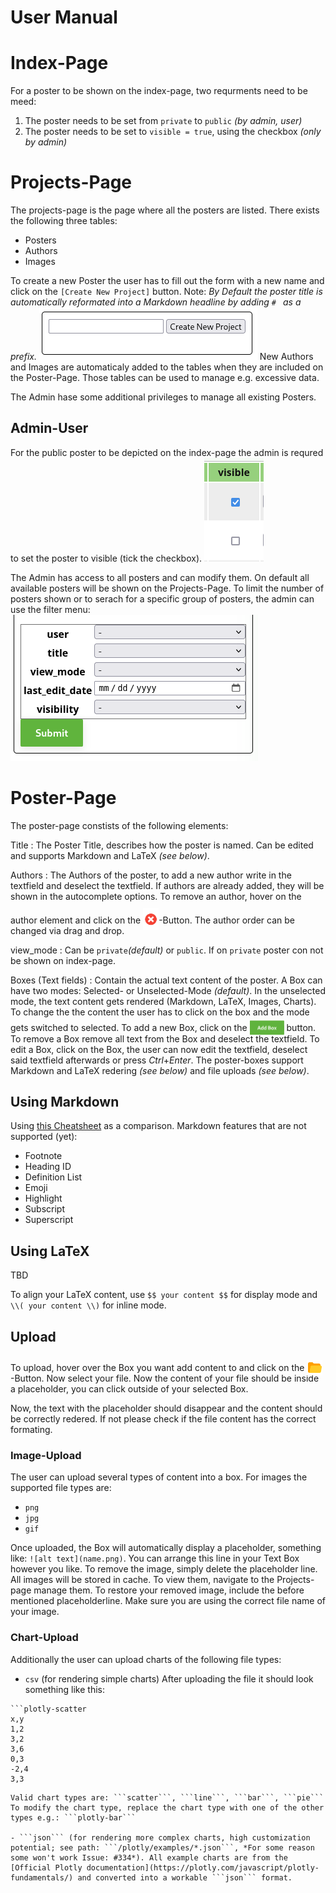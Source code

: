# User Manual

# Index-Page
For a poster to be shown on the index-page, two requrments need to be meed:
1. The poster needs to be set from ```private``` to ```public``` *(by admin, user)*
2. The poster needs to be set to ```visible = true```, using the checkbox *(only by admin)*

# Projects-Page
The projects-page is the page where all the posters are listed.
There exists the following three tables:
- Posters
- Authors
- Images

To create a new Poster the user has to fill out the form with a new name and click on the ```[Create New Project]``` button.
Note: *By Default the poster title is automatically reformated into a Markdown headline by adding ```# ``` as a prefix.*
![](documentation/img/projects_new.png)
New Authors and Images are automaticaly added to the tables when they are included on the Poster-Page.
Those tables can be used to manage e.g. excessive data.

The Admin hase some additional privileges to manage all existing Posters.

## Admin-User
For the public poster to be depicted on the index-page the admin is requred to set the poster to visible (tick the checkbox).
![](documentation/img/poster_visibility_small.png)

The Admin has access to all posters and can modify them.
On default all available posters will be shown on the Projects-Page. To limit the number of posters shown or to serach for a specific group of posters, the admin can use the filter menu:
![](documentation/img/poster_filter_menu.png)

# Poster-Page
The poster-page constists of the following elements:

Title
: The Poster Title, describes how the poster is named. Can be edited and supports Markdown and LaTeX *(see below)*.

Authors
: The Authors of the poster, to add a new author write in the textfield and deselect the textfield.
If authors are already added, they will be shown in the autocomplete options.
To remove an author, hover on the author element and click on the <img src="/img/icons/Icons8_flat_delete_generic.svg" width="25" style="position: relative; top: 10px;"/>-Button.
The author order can be changed via drag and drop.

view_mode
: Can be ```private```*(default)* or ```public```. If on ```private``` poster con not be shown on index-page.

Boxes (Text fields)
: Contain the actual text content of the poster.
A Box can have two modes: Selected- or Unselected-Mode *(default)*.
In the unselected mode, the text content gets rendered (Markdown, LaTeX, Images, Charts).
To change the the content the user has to click on the box and the mode gets switched to selected.
To add a new Box, click on the <img src="/documentation/img/add_box.png" width="55" style="position: relative; top: 5px;"/> button.
To remove a Box remove all text from the Box and deselect the textfield.
To edit a Box, click on the Box, the user can now edit the textfield, deselect said textfield afterwards or press *Ctrl*+*Enter*. The poster-boxes support Markdown and LaTeX redering *(see below)* and file uploads *(see below)*.

## Using Markdown
<!-- ![Basic](documentation/img/markdown_basic.png) -->
<!-- ![Extended](documentation/img/markdown_extended.png) -->

Using [this Cheatsheet](https://www.markdownguide.org/cheat-sheet/) as a comparison.
Markdown features that are not supported (yet):
- Footnote
- Heading ID
- Definition List
- Emoji
- Highlight
- Subscript
- Superscript

## Using LaTeX
TBD

To align your LaTeX content, use ```$$ your content $$``` for display mode and ```\\( your content \\)``` for inline mode.

## Upload
To upload, hover over the Box you want add content to and click on the <img src="/img/icons/Icons8_flat_opened_folder.svg" width="25" style="position: relative; top: 7px;"/>-Button. Now select your file. Now the content of your file should be inside a placeholder, you can click outside of your selected Box.

Now, the text with the placeholder should disappear and the content should be correctly redered.
If not please check if the file content has the correct formating.

### Image-Upload
The user can upload several types of content into a box. For images the supported file types are:
- ```png```
- ```jpg```
- ```gif```

Once uploaded, the Box will automatically display a placeholder,
something like: ```![alt text](name.png)```. You can arrange this line in your Text Box however you like.
To remove the image, simply delete the placeholder line. All images will be stored in cache. To view them, navigate to the Projects-page manage them.
To restore your removed image, include the before mentioned placeholderline. Make sure you are using the correct file name of your image.

### Chart-Upload
Additionally the user can upload charts of the following file types:
- ```csv``` (for rendering simple charts)
After uploading the file it should look something like this:
```console
```plotly-scatter
x,y
1,2
3,2
3,6
0,3
-2,4
3,3
```
```
Valid chart types are: ```scatter```, ```line```, ```bar```, ```pie```
To modify the chart type, replace the chart type with one of the other types e.g.: ```plotly-bar```

- ```json``` (for rendering more complex charts, high customization potential; see path: ```/plotly/examples/*.json```, *For some reason some won't work Issue: #334*). All example charts are from the [Official Plotly documentation](https://plotly.com/javascript/plotly-fundamentals/) and converted into a workable ```json``` format.

